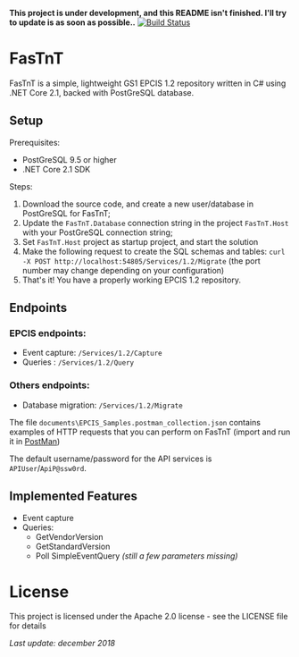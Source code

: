 **This project is under development, and this README isn't finished. I'll try to update is as soon as possible..**
[![Build Status](https://travis-ci.com/louisaxel-ambroise/fastnt.svg?branch=master)](https://travis-ci.com/louisaxel-ambroise/fastnt)

# FasTnT

FasTnT is a simple, lightweight GS1 EPCIS 1.2 repository written in C# using .NET Core 2.1, backed with PostGreSQL database.

## Setup

Prerequisites: 
- PostGreSQL 9.5 or higher
- .NET Core 2.1 SDK

Steps:
1. Download the source code, and create a new user/database in PostGreSQL for FasTnT;
2. Update the `FasTnT.Database` connection string in the project `FasTnT.Host` with your PostGreSQL connection string;
3. Set `FasTnT.Host` project as startup project, and start the solution
4. Make the following request to create the SQL schemas and tables: `curl -X POST http://localhost:54805/Services/1.2/Migrate` (the port number may change depending on your configuration)
5. That's it! You have a properly working EPCIS 1.2 repository.

## Endpoints

### EPCIS endpoints:

- Event capture: `/Services/1.2/Capture` 
- Queries : `/Services/1.2/Query`

### Others endpoints:

- Database migration: `/Services/1.2/Migrate`

The file `documents\EPCIS_Samples.postman_collection.json` contains examples of HTTP requests that you can perform on FasTnT (import and run it in [PostMan](https://www.getpostman.com/))

The default username/password for the API services is `APIUser`/`ApiP@ssw0rd`.

## Implemented Features

- Event capture
- Queries:
  - GetVendorVersion
  - GetStandardVersion
  - Poll SimpleEventQuery _(still a few parameters missing)_

# License

This project is licensed under the Apache 2.0 license - see the LICENSE file for details

_Last update: december 2018_
